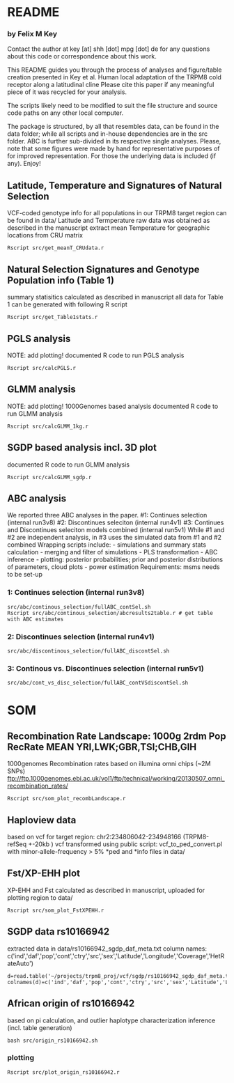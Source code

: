 # README
### by Felix M Key

Contact the author at key [at] shh [dot] mpg [dot] de for any questions about this code
or correspondence about this work.

This README guides you through the process of analyses and figure/table creation presented in 
Key et al. Human local adaptation of the TRPM8 cold receptor along a latitudinal cline 
Please cite this paper if any meaningful piece of it was recycled for your analysis.

The scripts likely need to be modified to suit the file structure and source code paths on any other local computer.

The package is structured, by all that resembles data, can be found in the data folder; while all scripts and in-house dependencies are in the src folder. ABC is further sub-divided in its respective single analyses.
Please, note that some figures were made by hand for representative purposes of for improved representation. For those the underlying data is included (if any).
Enjoy!


## Latitude, Temperature and Signatures of Natural Selection

VCF-coded genotype info for all populations in our TRPM8 target region can be found in data/
Latitude and Termperature raw data was obtained as described in the manuscript
extract mean Temperature for geographic locations from CRU matrix

```
Rscript src/get_meanT_CRUdata.r
```
## Natural Selection Signatures and Genotype Population info (Table 1)
summary statisitics calculated as described in manuscript
all data for Table 1 can be generated with following R script

```
Rscript src/get_Table1stats.r
```


## PGLS analysis

NOTE: add plotting!
documented R code to run PGLS analysis

```
Rscript src/calcPGLS.r
```

## GLMM analysis
NOTE: add plotting!
1000Genomes based analysis 
documented R code to run  GLMM analysis

```
Rscript src/calcGLMM_1kg.r
```

## SGDP based analysis incl. 3D plot
documented R code to run  GLMM analysis
```
Rscript src/calcGLMM_sgdp.r
```

## ABC analysis
We reported three ABC analyses in the paper. 
\#1: Continues selection (internal run3v8)
\#2: Discontinues seleciton (internal run4v1)
\#3: Continues and Discontinues seleciton models combined (internal run5v1)
While \#1 and \#2 are independent analysis, in #3 uses the simulated data from #1 and #2 combined
Wrapping scripts include:
	- simulations and summary stats calculation
	- merging and filter of simulations
	- PLS transformation
	- ABC inference
	- plotting: posterior probabilities; prior and posterior distributions of parameters, cloud plots
	- power estimation
Requirements: msms needs to be set-up 

### 1: Continues selection (internal run3v8)
```
src/abc/continous_selection/fullABC_contSel.sh
Rscript src/abc/continous_selection/abcresults2table.r # get table with ABC estimates
```
### 2: Discontinues selection (internal run4v1)
```
src/abc/discontinous_selection/fullABC_discontSel.sh
```
### 3: Continous vs. Discontinues selection (internal run5v1)
```
src/abc/cont_vs_disc_selection/fullABC_contVSdiscontSel.sh
```
# SOM

## Recombination Rate Landscape: 1000g 2rdm Pop RecRate MEAN YRI,LWK;GBR,TSI;CHB,GIH
1000genomes Recombination rates based on illumina omni chips (~2M SNPs)
ftp://ftp.1000genomes.ebi.ac.uk/vol1/ftp/technical/working/20130507_omni_recombination_rates/
```
Rscript src/som_plot_recombLandscape.r
```

## Haploview data
based on vcf for target region: chr2:234806042-234948166 (TRPM8-refSeq +-20kb ) 
vcf transformed using public script: vcf_to_ped_convert.pl with minor-allele-frequency > 5%
*ped and *info files in data/

## Fst/XP-EHH plot 
XP-EHH and Fst calculated as described in manuscript, uploaded for plotting region to data/
```
Rscript src/som_plot_FstXPEHH.r
```

## SGDP data rs10166942 
extracted data in data/rs10166942_sgdp_daf_meta.txt
column names: c('ind','daf','pop','cont','ctry','src','sex','Latitude','Longitude','Coverage','HetRateAuto')
```
d=read.table('~/projects/trpm8_proj/vcf/sgdp/rs10166942_sgdp_daf_meta.txt',stringsAsFactors=F)
colnames(d)=c('ind','daf','pop','cont','ctry','src','sex','Latitude','Longitude','Coverage','HetRateAuto')
```

## African origin of rs10166942
based on pi calculation, and outlier haplotype characterization
inference (incl. table generation)
```
bash src/origin_rs10166942.sh
```
### plotting
```
Rscript src/plot_origin_rs10166942.r
```

